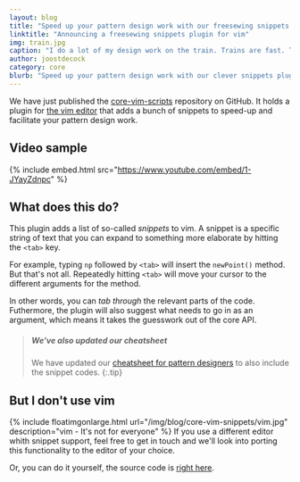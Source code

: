```yaml
---
layout: blog
title: "Speed up your pattern design work with our freesewing snippets plugin for vim"
linktitle: "Announcing a freesewing snippets plugin for vim"
img: train.jpg
caption: "I do a lot of my design work on the train. Trains are fast. This plugin makes you fast. You get the idea."
author: joostdecock
category: core
blurb: "Speed up your pattern design work with our clever snippets plugin for the most badass editor known to peoplekind. Bonus: video"
---
```

We have just published the [core-vim-scripts](https://github.com/freesewing/core-vim-snippets) repository on GitHub.
It holds a plugin for [the vim editor](http://www.vim.org/) that adds a bunch  of snippets to speed-up and 
facilitate your pattern design work.

## Video sample

{% include embed.html src="https://www.youtube.com/embed/1-JYayZdnpc" %}

## What does this do?

This plugin adds a list of so-called *snippets* to vim.
A snippet is a specific string of text that you can expand to something more elaborate by hitting the `<tab>` key.

For example, typing `np` followed by `<tab>` will insert the `newPoint()` method.
But that's not all. Repeatedly hitting `<tab>` will move your cursor to the different arguments for the method.

In other words, you can *tab through* the relevant parts of the code. Futhermore, the plugin will also suggest what needs to go in as an argument, which means it takes the guesswork out of the core API.

> ##### We've also updated our cheatsheet
>
> We have updated our [cheatsheet for pattern designers](/pdf/cheatsheet.pdf) to also include the snippet codes.
{:.tip}

## But I don't use vim

{% 
include floatimgonlarge.html url="/img/blog/core-vim-snippets/vim.jpg" 
description="vim - It's not for everyone" 
%}
If you use a different editor whith snippet support, feel free to get in touch and we'll look into porting this functionality to the editor of your choice.

Or, you can do it yourself, the source code is [right here](https://github.com/freesewing/core-vim-snippets).
